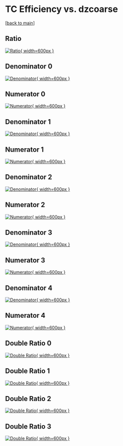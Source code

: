 # TC Efficiency vs. dzcoarse

[[back to main](./)]



## Ratio

[![Ratio](../mtv/var/TC_base_321_0_eff_dzcoarse.png){ width=600px }](../mtv/var/TC_base_321_0_eff_dzcoarse.pdf)

## Denominator 0

[![Denominator](../mtv/den/TC_base_321_0_eff_dzcoarse_den0.png){ width=600px }](../mtv/den/TC_base_321_0_eff_dzcoarse_den0.pdf)

## Numerator 0

[![Numerator](../mtv/num/TC_base_321_0_eff_dzcoarse_num0.png){ width=600px }](../mtv/num/TC_base_321_0_eff_dzcoarse_num0.pdf)

## Denominator 1

[![Denominator](../mtv/den/TC_base_321_0_eff_dzcoarse_den1.png){ width=600px }](../mtv/den/TC_base_321_0_eff_dzcoarse_den1.pdf)

## Numerator 1

[![Numerator](../mtv/num/TC_base_321_0_eff_dzcoarse_num1.png){ width=600px }](../mtv/num/TC_base_321_0_eff_dzcoarse_num1.pdf)

## Denominator 2

[![Denominator](../mtv/den/TC_base_321_0_eff_dzcoarse_den2.png){ width=600px }](../mtv/den/TC_base_321_0_eff_dzcoarse_den2.pdf)

## Numerator 2

[![Numerator](../mtv/num/TC_base_321_0_eff_dzcoarse_num2.png){ width=600px }](../mtv/num/TC_base_321_0_eff_dzcoarse_num2.pdf)

## Denominator 3

[![Denominator](../mtv/den/TC_base_321_0_eff_dzcoarse_den3.png){ width=600px }](../mtv/den/TC_base_321_0_eff_dzcoarse_den3.pdf)

## Numerator 3

[![Numerator](../mtv/num/TC_base_321_0_eff_dzcoarse_num3.png){ width=600px }](../mtv/num/TC_base_321_0_eff_dzcoarse_num3.pdf)

## Denominator 4

[![Denominator](../mtv/den/TC_base_321_0_eff_dzcoarse_den4.png){ width=600px }](../mtv/den/TC_base_321_0_eff_dzcoarse_den4.pdf)

## Numerator 4

[![Numerator](../mtv/num/TC_base_321_0_eff_dzcoarse_num4.png){ width=600px }](../mtv/num/TC_base_321_0_eff_dzcoarse_num4.pdf)

## Double Ratio 0

[![Double Ratio](../mtv/ratio/TC_base_321_0_eff_dzcoarse_ratio0.png){ width=600px }](../mtv/ratio/TC_base_321_0_eff_dzcoarse_ratio0.pdf)

## Double Ratio 1

[![Double Ratio](../mtv/ratio/TC_base_321_0_eff_dzcoarse_ratio1.png){ width=600px }](../mtv/ratio/TC_base_321_0_eff_dzcoarse_ratio1.pdf)

## Double Ratio 2

[![Double Ratio](../mtv/ratio/TC_base_321_0_eff_dzcoarse_ratio2.png){ width=600px }](../mtv/ratio/TC_base_321_0_eff_dzcoarse_ratio2.pdf)

## Double Ratio 3

[![Double Ratio](../mtv/ratio/TC_base_321_0_eff_dzcoarse_ratio3.png){ width=600px }](../mtv/ratio/TC_base_321_0_eff_dzcoarse_ratio3.pdf)

